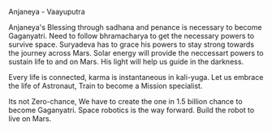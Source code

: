 Anjaneya - Vaayuputra

Anjaneya's Blessing through sadhana and penance is necessary to become Gaganyatri.
Need to follow bhramacharya to get the necessary powers to survive space.
Suryadeva has to grace his powers to stay strong towards the journey across Mars.
Solar energy will provide the neccessart powers to sustain life to and on Mars.
His light will help us guide in the darkness.

Every life is connected, karma is instantaneous in kali-yuga. 
Let us embrace the life of Astronaut, Train to become a Mission specialist.

Its not Zero-chance, We have to create the one in 1.5 billion chance to become Gaganyatri.
Space robotics is the way forward. Build the robot to live on Mars.